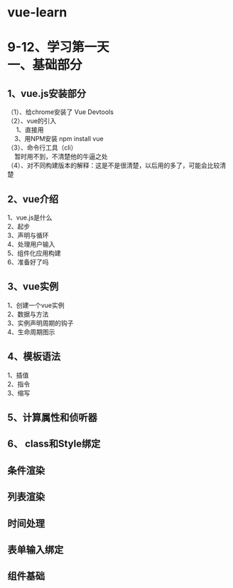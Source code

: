 # vue-learn
9-12、学习第一天<br>
一、基础部分
=======
1、vue.js安装部分
---------------
（1）、给chrome安装了 Vue Devtools<br>
（2）、vue的引入<br>
       &nbsp;&nbsp;&nbsp;&nbsp; 1、直接用 <script> 引入，有开发版本和生产版本，新手用开发版本<br>
       &nbsp;&nbsp;&nbsp;&nbsp;2、用cdn引入，具体命令 <script src="https://cdn.jsdelivr.net/npm/vue@2.5.17/dist/vue.js"></script><br>
       &nbsp;&nbsp;&nbsp;&nbsp;3、用NPM安装 npm install vue<br>
（3）、命令行工具（cli）<br>
       &nbsp;&nbsp;&nbsp;&nbsp;暂时用不到，不清楚他的牛逼之处<br>
（4）、对不同构建版本的解释：这是不是很清楚，以后用的多了，可能会比较清楚<br>
       
2、vue介绍
  ----------  

  1、vue.js是什么<br>
  2、起步<br>
  3、声明与循环<br>
  4、处理用户输入<br>
  5、组件化应用构建<br>
  6、准备好了吗<br>
  
3、vue实例
  -----------
  1、创建一个vue实例<br>
  2、数据与方法<br>
  3、实例声明周期的钩子<br>
  4、生命周期图示<br>
  
4、模板语法
  -------
  1、插值<br>
  2、指令<br>
  3、缩写<br>
  
5、计算属性和侦听器
  --------
6、 class和Style绑定
  --------
  条件渲染
  --------
  列表渲染
  --------
  时间处理
  --------
  表单输入绑定
  --------
  组件基础
  --------

      
